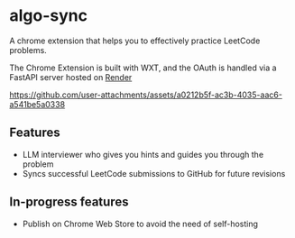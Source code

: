 # algo-sync

A chrome extension that helps you to effectively practice LeetCode problems.

The Chrome Extension is built with WXT, and the OAuth is handled via a FastAPI server hosted on [Render](https://render.com/)

https://github.com/user-attachments/assets/a0212b5f-ac3b-4035-aac6-a541be5a0338

## Features

- LLM interviewer who gives you hints and guides you through the problem
- Syncs successful LeetCode submissions to GitHub for future revisions

## In-progress features

- Publish on Chrome Web Store to avoid the need of self-hosting
